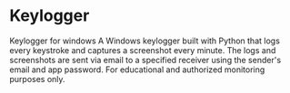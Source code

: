 # Keylogger
Keylogger for windows
A Windows keylogger built with Python that logs every keystroke and captures a screenshot every minute. 
The logs and screenshots are sent via email to a specified receiver using the sender's email and app password. 
For educational and authorized monitoring purposes only.

